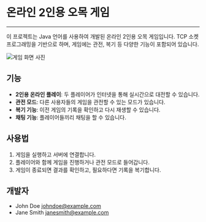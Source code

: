 # 온라인 2인용 오목 게임
---
이 프로젝트는 Java 언어를 사용하여 개발된 온라인 2인용 오목 게임입니다. TCP 소켓 프로그래밍을 기반으로 하며, 게임에는 관전, 복기 등 다양한 기능이 포함되어 있습니다.

![게임 화면 사진](game_screenshot.png)

## 기능

- **2인용 온라인 플레이**: 두 플레이어가 인터넷을 통해 실시간으로 대전할 수 있습니다.
- **관전 모드**: 다른 사용자들의 게임을 관전할 수 있는 모드가 있습니다.
- **복기 기능**: 이전 게임의 기록을 확인하고 다시 재생할 수 있습니다.
- **채팅 기능**: 플레이어들끼리 채팅을 할 수 있습니다.


## 사용법

1. 게임을 실행하고 서버에 연결합니다.
2. 플레이어와 함께 게임을 진행하거나 관전 모드로 들어갑니다.
3. 게임이 종료되면 결과를 확인하고, 필요하다면 기록을 복기합니다.

## 개발자

- John Doe <johndoe@example.com>
- Jane Smith <janesmith@example.com>
